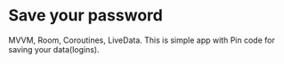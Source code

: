 # Save your password
MVVM, Room, Coroutines, LiveData.
This is simple app with Pin code for saving your data(logins).
